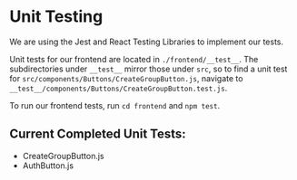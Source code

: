 # Unit Testing
We are using the Jest and React Testing Libraries to implement our tests.

Unit tests for our frontend are located in `./frontend/__test__`. The subdirectories under `__test__` mirror those under `src`, so to find a unit test for 
`src/components/Buttons/CreateGroupButton.js`, navigate to `__test__/components/Buttons/CreateGroupButton.test.js`.

To run our frontend tests, run `cd frontend` and `npm test`.

## Current Completed Unit Tests:
- CreateGroupButton.js
- AuthButton.js
